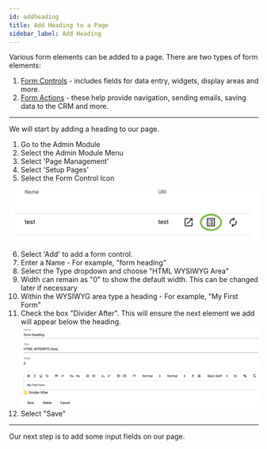 ```yaml
---
id: addheading
title: Add Heading to a Page
sidebar_label: Add Heading
---
```


Various form elements can be added to a page. There are two types of form elements:

1. [Form Controls](/docs/features/formcontrols) - includes fields for data entry, widgets, display areas and more.
1. [Form Actions](/docs/features/formactions) - these help provide navigation, sending emails, saving data to the CRM and  more.

---

We will start by adding a heading to our page.

1. Go to the Admin Module
1. Select the Admin Module Menu
1. Select 'Page Management'
1. Select 'Setup Pages'
1. Select the Form Control Icon 

![img](../../static/img/testpage.png)

6. Select 'Add' to add a form control.
1. Enter a Name - For example, "form heading"
1. Select the Type dropdown and choose "HTML WYSIWYG Area"
1. Width can remain as "0" to show the default width. This can be changed later if necessary
1. Within the WYSIWYG area type a heading - For example, "My First Form"
1. Check the box "Divider After". This will ensure the next element we add will appear below the heading.
![img](../../static/img/firstheading.png)
1. Select "Save"
---
Our next step is to add some input fields on our page.